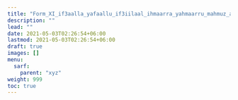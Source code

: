 ```yaml
---
title: "Form_XI_if3aalla_yafaallu_if3iilaal_ihmaarra_yahmaarru_mahmuz_ain"
description: ""
lead: ""
date: 2021-05-03T02:26:54+06:00
lastmod: 2021-05-03T02:26:54+06:00
draft: true
images: []
menu: 
  sarf:
    parent: "xyz"
weight: 999
toc: true
---
```



